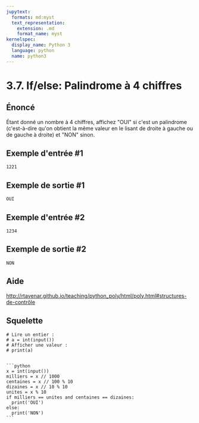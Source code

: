 ```yaml
---
jupytext:
  formats: md:myst
  text_representation:
    extension: .md
    format_name: myst
kernelspec:
  display_name: Python 3
  language: python
  name: python3
---
```


# 3.7. If/else: Palindrome à 4 chiffres

## **Énoncé**

Étant donné un nombre à 4 chiffres, affichez "OUI" si c'est un palindrome (c'est-à-dire qu'on obtient la même valeur en le lisant de droite à gauche ou de gauche à droite) et "NON" sinon.

## Exemple d'entrée #1

```
1221
```

## Exemple de sortie #1

```
OUI
```

## Exemple d'entrée #2

```
1234
```

## Exemple de sortie #2

```
NON
```

## Aide

http://rtavenar.github.io/teaching/python_poly/html/poly.html#structures-de-contrôle

## Squelette

```{code-cell} python
# Lire un entier :
# a = int(input())
# Afficher une valeur :
# print(a)
```

````{dropdown} Proposition de solution

```python
x = int(input())
milliers = x // 1000
centaines = x // 100 % 10
dizaines = x // 10 % 10
unites = x % 10
if milliers == unites and centaines == dizaines:
  print('OUI')
else:
  print('NON')
```
````
